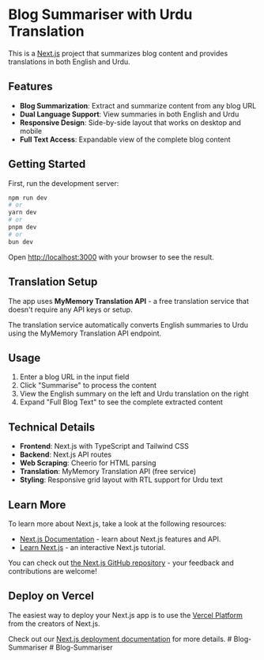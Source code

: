 # Blog Summariser with Urdu Translation

This is a [Next.js](https://nextjs.org) project that summarizes blog content and provides translations in both English and Urdu.

## Features

- **Blog Summarization**: Extract and summarize content from any blog URL
- **Dual Language Support**: View summaries in both English and Urdu
- **Responsive Design**: Side-by-side layout that works on desktop and mobile
- **Full Text Access**: Expandable view of the complete blog content

## Getting Started

First, run the development server:

```bash
npm run dev
# or
yarn dev
# or
pnpm dev
# or
bun dev
```

Open [http://localhost:3000](http://localhost:3000) with your browser to see the result.

## Translation Setup

The app uses **MyMemory Translation API** - a free translation service that doesn't require any API keys or setup.

The translation service automatically converts English summaries to Urdu using the MyMemory Translation API endpoint.

## Usage

1. Enter a blog URL in the input field
2. Click "Summarise" to process the content
3. View the English summary on the left and Urdu translation on the right
4. Expand "Full Blog Text" to see the complete extracted content

## Technical Details

- **Frontend**: Next.js with TypeScript and Tailwind CSS
- **Backend**: Next.js API routes
- **Web Scraping**: Cheerio for HTML parsing
- **Translation**: MyMemory Translation API (free service)
- **Styling**: Responsive grid layout with RTL support for Urdu text

## Learn More

To learn more about Next.js, take a look at the following resources:

- [Next.js Documentation](https://nextjs.org/docs) - learn about Next.js features and API.
- [Learn Next.js](https://nextjs.org/learn) - an interactive Next.js tutorial.

You can check out [the Next.js GitHub repository](https://github.com/vercel/next.js) - your feedback and contributions are welcome!

## Deploy on Vercel

The easiest way to deploy your Next.js app is to use the [Vercel Platform](https://vercel.com/new?utm_medium=default-template&filter=next.js&utm_source=create-next-app&utm_campaign=create-next-app-readme) from the creators of Next.js.

Check out our [Next.js deployment documentation](https://nextjs.org/docs/app/building-your-application/deploying) for more details.
#   B l o g - S u m m a r i s e r  
 #   B l o g - S u m m a r i s e r  
 